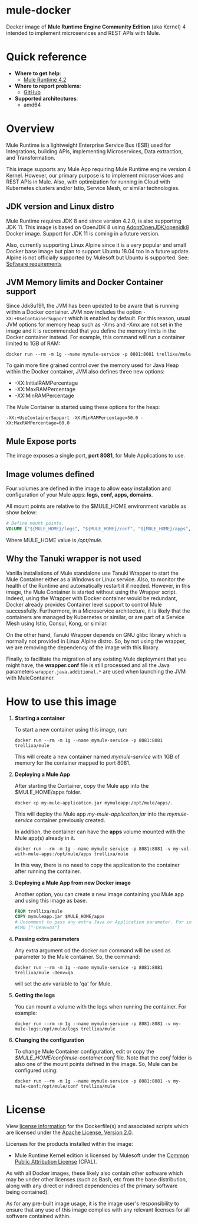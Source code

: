 # mule-docker
Docker image of **Mule Runtime Engine Community Edition** (aka Kernel) 4 intended to implement microservices and REST APIs with Mule.


# Quick reference
-	**Where to get help**:  
    - [Mule Runtime 4.2](https://docs.mulesoft.com/mule-runtime/4.2/)
-	**Where to report problems**:  
	- [GitHub](https://github.com/trellixa/mule-docker/issues)
-	**Supported architectures**:  
	- amd64


# Overview

Mule Runtime is a lightweight Enterprise Service Bus (ESB) used for Integrations, building APIs,
implementing Microservices, Data extraction, and Transformation.

This image supports any Mule App requiring Mule Runtime engine version 4 Kernel. However, our primary purpose is to implement
microservices and REST APIs in Mule. Also, with optimization for running in Cloud with Kubernetes clusters
and/or Istio, Service Mesh, or similar technologies.


## JDK version and Linux distro

Mule Runtime requires JDK 8 and since version 4.2.0, is also supporting JDK 11. This image is based on OpenJDK 8 using [AdoptOpenJDK/openjdk8](https://hub.docker.com/r/adoptopenjdk/openjdk8) Docker image. Support for JDK 11 is coming in a future version. 

Also, currently supporting Linux Alpine since it is a very popular and small Docker base image but plan to support Ubuntu 18.04 too in a future update.
Alpine is not officially supported by Mulesoft but Ubuntu is supported. See: [Software requirements](https://docs.mulesoft.com/release-notes/studio/anypoint-studio-7.3-with-4.2-runtime-update-site-5-release-notes#software-requirements)


## JVM Memory limits and Docker Container support

Since Jdk8u191, the JVM has been updated to be aware that is running within a Docker container. JVM now includes the option `-XX:+UseContainerSupport` which is enabled by default. For this reason, usual JVM options for memory heap such as -Xms and -Xmx are not set in the image and it is recommended that you define the memory limits in the Docker container instead. For example, this command will run a container limited to 1GB of RAM:

```console
docker run --rm -m 1g --name mymule-service -p 8081:8081 trellixa/mule
```

To gain more fine grained control over the memory used for Java Heap within the Docker container, JVM also defines three new options:

 - -XX:InitialRAMPercentage
 - -XX:MaxRAMPercentage
 - -XX:MinRAMPercentage

The Mule Container is started using these options for the heap: 

```console
-XX:+UseContainerSupport -XX:MinRAMPercentage=50.0 -XX:MaxRAMPercentage=60.0
```


## Mule Expose ports

The image exposes a single port, **port 8081**, for Mule Applications to use.


## Image volumes defined

Four volumes are defined in the image to allow easy installation and configuration of your Mule apps: **logs, conf, apps, domains**.

All mount points are relative to the $MULE_HOME environment variable as show below: 

```dockerfile
# Define mount points.
VOLUME ["${MULE_HOME}/logs", "${MULE_HOME}/conf", "${MULE_HOME}/apps", "${MULE_HOME}/domains"]
```

Where MULE_HOME value is */opt/mule*.


## Why the Tanuki wrapper is not used

Vanilla installations of Mule standalone use Tanuki Wrapper to start the Mule Container either as a Windows or Linux service. Also, to monitor the health of the Runtime and automatically restart it if needed.
However, in this image, the Mule Container is started without using the Wrapper script. Indeed,
using the Wrapper with Docker container would be redundant, Docker already provides Container level support to control Mule successfully. Furthermore, in a Microservice architecture, it is likely that the containers are managed by Kubernetes or similar, or are part of a Service Mesh using Istio, Consul, Kong, or similar. 

On the other hand, Tanuki Wrapper depends on GNU glibc library which is normally not provided in Linux Alpine distro. So, by not using the wrapper, we are removing the dependency of the image with this library.

Finally, to facilitate the migration of any existing Mule deployment that you might have, the **wrapper.conf** file is still processed and all
the Java parameters `wrapper.java.additional.*` are used when launching the JVM with MuleContainer.


# How to use this image

1. **Starting a container**

	To start a new container using this image, run:

	```console
	docker run --rm -m 1g --name mymule-service -p 8081:8081 trellixa/mule
	```

	This will create a new container named *mymule-service* with 1GB of memory for the container mapped to port 8081.

2. **Deploying a Mule App**

	After starting the Container, copy the Mule app into the $MULE_HOME/apps folder.

	```console
	docker cp my-mule-application.jar mymuleapp:/opt/mule/apps/.
	```

	This will deploy the Mule app *my-mule-application.jar* into the *mymule-service* container previously created.

	In addition, the container can have the **apps** volume mounted with the Mule app(s) already in it.

	```console
	docker run --rm -m 1g --name mymule-service -p 8081:8081 -v my-vol-with-mule-apps:/opt/mule/apps trellixa/mule
	```

	In this way, there is no need to copy the application to the container after running the container.


3. **Deploying a Mule App from new Docker image**

	Another option, you can create a new image containing you Mule app and using this image as base. 

	```dockerfile
	FROM trellixa/mule
	COPY mymuleapp.jar $MULE_HOME/apps
	# Uncomment to pass any extra Java or Application parameter. For instance, the 'env' variable
	#CMD ["-Denv=qa"]
	```

4. **Passing extra parameters**

	Any extra argument od the docker run command will be used as parameter to the Mule container. So, the command:

	```console
	docker run --rm -m 1g --name mymule-service -p 8081:8081 trellixa/mule -Denv=qa
	```

	will set the *env* variable to 'qa' for Mule.

5. **Getting the logs**
	
	You can mount a volume with the logs when running the container. For example:

	```console
	docker run --rm -m 1g --name mymule-service -p 8081:8081 -v my-mule-logs:/opt/mule/logs trellixa/mule
	```


6. **Changing the configuration**
	
	To change Mule Container configuration, edit or copy the *$MULE_HOME/conf/mule-container.conf* file. Note that the *conf* folder is also one of the mount points defined in the image. So, Mule can be configured using:
	
	```console
	docker run --rm -m 1g --name mymule-service -p 8081:8081 -v my-mule-conf:/opt/mule/conf trellixa/mule
	```



# License

View [license information](https://github.com/trellixa/mule-docker/blob/master/LICENSE) for the Dockerfile(s) and associated scripts which are licensed under the [Apache License, Version 2.0](http://www.apache.org/licenses/LICENSE-2.0.html).

Licenses for the products installed within the image:

- Mule Runtime Kernel edition is licensed by Mulesoft under the [Common Public Attribution License](https://developer.mulesoft.com/licensing-mule-esb) (CPAL).

As with all Docker images, these likely also contain other software which may be under other licenses (such as Bash, etc from the base distribution, along with any direct or indirect dependencies of the primary software being contained).

As for any pre-built image usage, it is the image user's responsibility to ensure that any use of this image complies with any relevant licenses for all software contained within.
